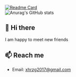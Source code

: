 [![Readme Card](https://github-readme-stats.vercel.app/api/pin/?username=xhrzg2017&repo=listes)](https://github.com/xhrzg2017/listes)
<br>
![Anurag's GitHub stats](https://github-readme-stats.vercel.app/api?username=xhrzg2017&show_icons=true&theme=tokyonight)

## 👋 Hi there 
I am happy to meet new friends

## 📫 Reach me
- Email: [xhrzg2017@gmail.com](mailto:xhrzg2017@gmail.com)





<!--
**xhrzg2017/xhrzg2017** is a ✨ _special_ ✨ repository because its `README.md` (this file) appears on your GitHub profile.

Here are some ideas to get you started:

- 🔭 I’m currently working on ...
- 🌱 I’m currently learning ...
- 👯 I’m looking to collaborate on ...
- 🤔 I’m looking for help with ...
- 💬 Ask me about ...
- 📫 How to reach me: ...
- 😄 Pronouns: ...
- ⚡ Fun fact: ...
-->
